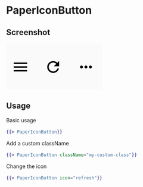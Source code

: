 # PaperIconButton 


## Screenshot
![PaperIconButton ](../../../examples/readme/PaperIconButton.png)

## Usage

Basic usage

```handlebars
{{> PaperIconButton}}
```

Add a custom className

```handlebars
{{> PaperIconButton className="my-custom-class"}}
```

Change the icon

```handlebars
{{> PaperIconButton icon="refresh"}}
```